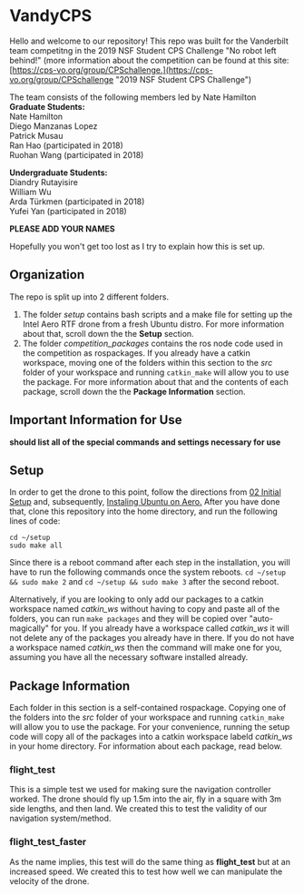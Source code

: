 # VandyCPS
Hello and welcome to our repository! This repo was built for the Vanderbilt team competitng in the 2019 NSF Student CPS Challenge
"No robot left behind!" (more information about the competition can be found at this site: [https://cps-vo.org/group/CPSchallenge.](https://cps-vo.org/group/CPSchallenge "2019 NSF Student CPS Challenge")

The team consists of the following members led by Nate Hamilton <br />
__Graduate Students:__ <br />
Nate Hamilton <br />
Diego Manzanas Lopez <br />
Patrick Musau <br />
Ran Hao (participated in 2018)<br />
Ruohan Wang (participated in 2018) <br />

__Undergraduate Students:__ <br /> 
Diandry Rutayisire <br />
William Wu <br />
Arda Türkmen (participated in 2018) <br />
Yufei Yan (participated in 2018) <br />


**PLEASE ADD YOUR NAMES**

Hopefully you won't get too lost as I try to explain how this is set up.

## Organization
The repo is split up into 2 different folders. 
1. The folder _setup_ contains bash scripts and a make file for setting up the Intel Aero RTF drone from a fresh Ubuntu distro. For more information about that, scroll down the the __Setup__ section.
2. The folder _competition_packages_ contains the ros node code used in the competition as rospackages. If you already have a catkin workspace, moving one of the folders within this section to the _src_ folder of your workspace and running `catkin_make` will allow you to use the package. For more information about that and the contents of each package, scroll down the the __Package Information__ section.

## Important Information for Use
**should list all of the special commands and settings necessary for use**

## Setup
In order to get the drone to this point, follow the directions from [02 Initial Setup](https://github.com/intel-aero/meta-intel-aero/wiki/02-Initial-Setup "Initial Setup") and, subsequently, [Instaling Ubuntu on Aero.](https://github.com/intel-aero/meta-intel-aero/wiki/90-(References)-OS-user-Installation "Instaling Ubuntu on Aero")
After you have done that, clone this repository into the home directory, and run the following lines of code:

```
cd ~/setup
sudo make all
```

Since there is a reboot command after each step in the installation, you will have to run the following commands once the system reboots.
`cd ~/setup && sudo make 2` and `cd ~/setup && sudo make 3` after the second reboot.

Alternatively, if you are looking to only add our packages to a catkin workspace named *catkin_ws* without having to copy and paste all of the folders, you can run `make packages` and they will be copied over "auto-magically" for you. If you already have a workspace called *catkin_ws* it will not delete any of the packages you already have in there. If you do not have a workspace named *catkin_ws* then the command will make one for you, assuming you have all the necessary software installed already.

## Package Information
Each folder in this section is a self-contained rospackage. Copying one of the folders into the _src_ folder of your workspace and running `catkin_make` will allow you to use the package. For your convenience, running the setup code will copy all of the packages into a catkin workspace labeld _catkin_ws_ in your home directory. For information about each package, read below.

### flight_test
This is a simple test we used for making sure the navigation controller worked. The drone should fly up 1.5m into the air, fly in a square with 3m side lengths, and then land. We created this to test the validity of our navigation system/method.

### flight_test_faster
As the name implies, this test will do the same thing as **flight_test** but at an increased speed. We created this to test how well we can manipulate the velocity of the drone.
